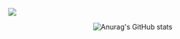 <!--
**copiter/copiter** is a ✨ _special_ ✨ repository because its `README.md` (this file) appears on your GitHub profile.

Here are some ideas to get you started:

- 🔭 I’m currently working on ...
- 🌱 I’m currently learning ...
- 👯 I’m looking to collaborate on ...
- 🤔 I’m looking for help with ...
- 💬 Ask me about ...
- 📫 How to reach me: ...
- 😄 Pronouns: ...
- ⚡ Fun fact: ...
-->
<img src="https://img.shields.io/badge/JavaScript-#F7DF1E?style=flag-square&logo=JavaScript&logoColor=yellow"/>
<div align=center>
  
  ![Anurag's GitHub stats](https://github-readme-stats-sigma-five.vercel.app/api?username=perago&show_icons=true&theme=radical)
</div>
